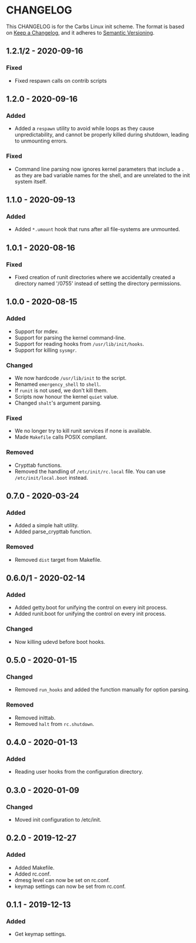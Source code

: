 CHANGELOG
================================================================================

This CHANGELOG is for the Carbs Linux init scheme. The format is based on
[Keep a Changelog], and it adheres to [Semantic Versioning].

[Keep a Changelog]:    https://keepachangelog.com/en/1.0.0/
[Semantic Versioning]: https://semver.org/spec/v2.0.0.html


1.2.1/2 - 2020-09-16
--------------------------------------------------------------------------------

### Fixed
- Fixed respawn calls on contrib scripts


1.2.0 - 2020-09-16
--------------------------------------------------------------------------------

### Added
- Added a `respawn` utility to avoid while loops as they cause unpredictability,
  and cannot be properly killed during shutdown, leading to unmounting errors.

### Fixed
- Command line parsing now ignores kernel parameters that include a `.` as they
  are bad variable names for the shell, and are unrelated to the init system
  itself.


1.1.0 - 2020-09-13
--------------------------------------------------------------------------------

### Added
- Added `*.umount` hook that runs after all file-systems are unmounted.


1.0.1 - 2020-08-16
--------------------------------------------------------------------------------

### Fixed
- Fixed creation of runit directories where we accidentally created a directory
  named '/0755' instead of setting the directory permissions.


1.0.0 - 2020-08-15
--------------------------------------------------------------------------------

### Added
- Support for mdev.
- Support for parsing the kernel command-line.
- Support for reading hooks from `/usr/lib/init/hooks`.
- Support for killing `sysmgr`.

### Changed
- We now hardcode `/usr/lib/init` to the script.
- Renamed `emergency_shell` to `shell`.
- If `runit` is not used, we don't kill them.
- Scripts now honour the kernel `quiet` value.
- Changed `shalt`'s argument parsing.

### Fixed
- We no longer try to kill runit services if none is available.
- Made `Makefile` calls POSIX compliant.

### Removed
- Crypttab functions.
- Removed the handling of `/etc/init/rc.local` file. You can use
  `/etc/init/local.boot` instead.


0.7.0 - 2020-03-24
--------------------------------------------------------------------------------

### Added
- Added a simple halt utility.
- Added parse_crypttab function.

### Removed
- Removed `dist` target from Makefile.


0.6.0/1 - 2020-02-14
--------------------------------------------------------------------------------

### Added
- Added getty.boot for unifying the control on every init process.
- Added runit.boot for unifying the control on every init process.

### Changed
- Now killing udevd before boot hooks.


0.5.0 - 2020-01-15
--------------------------------------------------------------------------------

### Changed
- Removed `run_hooks` and added the function manually for option parsing.

### Removed
- Removed inittab.
- Removed `halt` from `rc.shutdown`.


0.4.0 - 2020-01-13
--------------------------------------------------------------------------------

### Added
- Reading user hooks from the configuration directory.


0.3.0 - 2020-01-09
--------------------------------------------------------------------------------

### Changed
- Moved init configuration to /etc/init.


0.2.0 - 2019-12-27
--------------------------------------------------------------------------------

### Added
- Added Makefile.
- Added rc.conf.
- dmesg level can now be set on rc.conf.
- keymap settings can now be set from rc.conf.


0.1.1 - 2019-12-13
--------------------------------------------------------------------------------

### Added
- Get keymap settings.
